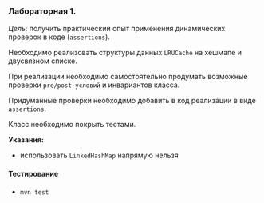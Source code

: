 ### Лабораторная 1.

_Цель_: получить практический опыт применения динамических проверок в коде (`assertions`).

Необходимо реализовать структуры данных `LRUCache` на хешмапе и двусвязном списке. 

При реализации необходимо самостоятельно продумать возможные проверки `pre/post-условий` и инвариантов класса.  

Придуманные проверки необходимо добавить в код реализации в виде `assertions`.   

Класс необходимо покрыть тестами.

**Указания:**
- использовать `LinkedHashMap` напрямую нельзя


#### Тестирование
- `mvn test`